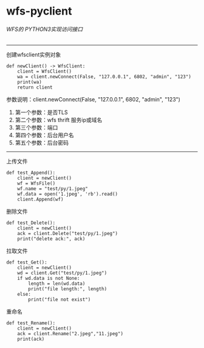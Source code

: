# wfs-pyclient

###### WFS的 PYTHON3实现访问接口

------------
创建wfsclient实例对象

	def newClient() -> WfsClient:
        client = WfsClient()
        wa = client.newConnect(False, "127.0.0.1", 6802, "admin", "123")
        print(wa)
        return client

参数说明：client.newConnect(False, "127.0.0.1", 6802, "admin", "123")
1. 第一个参数：是否TLS
2. 第二个参数：wfs thrift 服务ip或域名
3. 第三个参数：端口
4. 第四个参数：后台用户名
5. 第五个参数：后台密码

------------

上传文件

	def test_Append():
        client = newClient()
        wf = WfsFile()
        wf.name = "test/py/1.jpeg"
        wf.data = open('1.jpeg', 'rb').read()
        client.Append(wf)

删除文件

	def test_Delete():
        client = newClient()
        ack = client.Delete("test/py/1.jpeg")
        print("delete ack:", ack)

拉取文件

	def test_Get():
        client = newClient()
        wd = client.Get("test/py/1.jpeg")
        if wd.data is not None:
            length = len(wd.data)
            print("file length:", length)
        else:
            print("file not exist")
		
重命名

    def test_Rename():
        client = newClient()
        ack = client.Rename("2.jpeg","11.jpeg")
        print(ack)
		
